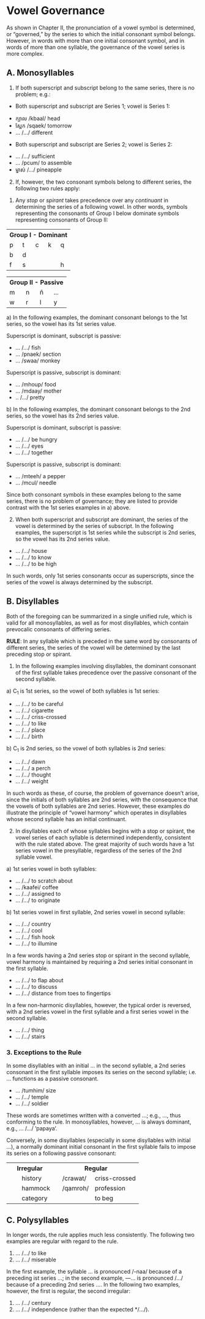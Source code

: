# Vowel Governance

As shown in Chapter II, the pronunciation of a vowel symbol is determined, or “governed,” by the series to which the initial consonant symbol belongs. However, in words with more than one initial consonant symbol, and in words of more than one syllable, the governance of the vowel series is more complex.

## A. Monosyllables

1. If both superscript and subscript belong to the same series, there is no problem; e.g.:

- Both superscript and subscript are Series 1; vowel is Series 1:

* ក្បាល /kbaal/ head 
* ស្អែក /sqaek/ tomorrow
* ... /.../ different

- Both superscript and subscript are Series 2; vowel is Series 2:

* ... /.../ sufficient 
* ... /pcum/ to assemble 
* ម្នាស់ /.../ pineapple

2. If, however, the two consonant symbols belong to different series, the following two rules apply:

1) Any _stop_ or _spirant_ takes precedence over any _continuant_ in determining the series of a following vowel. In other words, symbols representing the consonants of Group I below dominate symbols representing consonants of Group II:

<table>
  <tr>
    <th colspan=5>Group I - Dominant</th>
  </tr>
  <tr>
    <td>p</td>
    <td>t</td>
    <td>c</td>
    <td>k</td>
    <td>q</td>
  </tr>
  <tr>
    <td>b</td>
    <td>d</td>
    <td></td>
    <td></td>
    <td></td>
  </tr>
  <tr>
    <td>f</td>
    <td>s</td>
    <td></td>
    <td></td>
    <td>h</td>
  </tr>
</table>

<table>
  <tr>
    <th colspan=4>Group II - Passive</th>
  </tr>
  <tr>
    <td>m</td>
    <td>n</td>
    <td>ñ</td>
    <td>...</td>
  </tr>
  <tr>
    <td>w</td>
    <td>r</td>
    <td>l</td>
    <td>y</td>
  </tr>
</table>

a) In the following examples, the dominant consonant belongs to the 1st series, so the vowel has its 1st series value.

Superscript is dominant, subscript is passive:

* ... /.../ fish
* ... /pnaek/ section
* ... /swaa/ monkey

Superscript is passive, subscript is dominant:

* ... /mhoup/ food 
* ... /mdaay/ mother 
* .. /.../ pretty

b) In the following examples, the dominant consonant belongs to the 2nd series, so the vowel has its 2nd series value. 

Superscript is dominant, subscript is passive:

* ... /.../ be hungry
* ... /.../ eyes 
* ... /.../ together

Superscript is passive, subscript is dominant:

* ... /mteeh/ a pepper 
* ... /mcul/ needle

Since both consonant symbols in these examples belong to the same series, there is no problem of governance; they are listed to provide contrast with the 1st series examples in a) above.

2) When both superscript and subscript are dominant, the series of the vowel is determined by the series of subscript. In the following examples, the superscript is 1st series while the subscript is 2nd series, so the vowel has its 2nd
series value.

* ... /.../ house
* ... /.../ to know
* ... /.../ to be high

In such words, only 1st series consonants occur as superscripts, since the series of the vowel is always determined by the subscript.

## B. Disyllables

Both of the foregoing can be summarized in a single unified rule, which is valid for all monosyllables, as well as for most disyllables, which contain prevocalic consonants of differing series.

__RULE__: In any syllable which is preceded in the same word by consonants of different series, the series of the vowel will be determined by the last preceding stop or spirant.

1. In the following examples involving disyllables, the dominant consonant of the first syllable takes precedence over the passive consonant of the second syllable.

a) C<sub>1</sub> is 1st series, so the vowel of both syllables is 1st series:

* ... /.../ to be careful 
* ... /.../ cigarette
* ... /.../ criss-crossed
* ... /.../ to like
* ... /.../ place 
* ... /.../ birth

b) C<sub>1</sub> is 2nd series, so the vowel of both syllables is 2nd series:

* ... /.../ dawn 
* ... /.../ a perch
* ... /.../ thought 
* ... /.../ weight

In such words as these, of course, the problem of governance doesn’t arise, since the initials of both syllables are 2nd series, with the consequence that the vowels of both syllables are 2nd series. However, these examples do illustrate the principle of “vowel harmony” which operates in disyllables whose second syllable has an initial continuant.

2. In disyllables each of whose syllables begins with a stop or spirant, the vowel series of each syllable is determined independently, consistent with the rule stated above. The great majority of such words have a 1st series vowel in the presyllable, regardless of the series of the 2nd syllable vowel.

a) 1st series vowel in both syllables:

* ... /.../ to scratch about 
* ... /kaafei/ coffee
* ... /.../ assigned to 
* ... /.../ to originate

b) 1st series vowel in first syllable, 2nd series vowel in second syllable:

* ... /.../ country
* ... /.../ cool
* ... /.../ fish hook
* ... /.../ to illumine

In a few words having a 2nd series stop or spirant in the second syllable, vowel harmony is maintained by requiring a 2nd series initial consonant in the first syllable.

* ... /.../ to flap about
* ... /.../ to discuss
* ... /.../ distance from toes to fingertips

In a few non-harmonic disyllables, however, the typical order is reversed, with a 2nd series vowel in the first syllable and a first series vowel in the second syllable.

* ... /.../ thing 
* ... /.../ stairs

### 3. Exceptions to the Rule

In some disyllables with an initial ... in the second syllable, a 2nd series consonant in the first syllable imposes its series on the second syllable; i.e. ... functions as a passive consonant.

* ... /tumhim/ size
* ... /.../ temple
* ... /.../ soldier

These words are sometimes written with a converted ...; e.g., ..., thus conforming to the rule. In monosyllables, however, ... is always dominant, e.g., ... /.../ ‘papaya‘.

Conversely, in some disyllables (especially in some disyllables with initial ...), a normally dominant initial consonant in the first syllable fails to impose its series on a following passive consonant:

<table>
  <tr>
    <th colspan=3>Irregular</th>
    <th colspan=3>Regular</th>
  </tr>
  <tr>
    <td></td>
    <td></td>
    <td>history</td>
    <td></td>
    <td>/crawat/</td>
    <td>criss-crossed</td>
  </td>
  <tr>
    <td></td>
    <td></td>
    <td>hammock</td>
    <td></td>
    <td>/qamroh/</td>
    <td>profession</td>
  </td>
  <tr>
    <td></td>
    <td></td>
    <td>category</td>
    <td></td>
    <td></td>
    <td>to beg</td>
  </td>
</table>

## C. Polysyllables

In longer words, the rule applies much less consistently. The following two examples are regular with regard to the rule.

1) ... /.../ to like
2) ... /.../ miserable

In the first example, the syllable ... is pronounced /-naa/ because of a preceding ist series ...; in the second example, —... is pronounced /.../ because of a preceding 2nd series .... In the following two examples, however, the first is regular, the second irregular:

1) ... /.../ century
2) ... /.../ independence (rather than the expected */.../).
